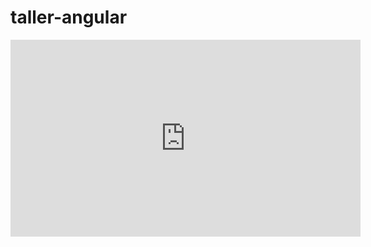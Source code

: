# taller-angular

<iframe width="560" height="315" src="https://www.youtube.com/embed/TSMuhZLulbk" title="YouTube video player" frameborder="0" allow="accelerometer; autoplay; clipboard-write; encrypted-media; gyroscope; picture-in-picture; web-share" allowfullscreen></iframe>
